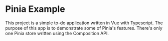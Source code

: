 # Pinia Example

This project is a simple to-do application written in Vue with Typescript. The purpose of this app is to demonstrate some of Pinia's features. There's only one Pinia store written using the Composition API.
